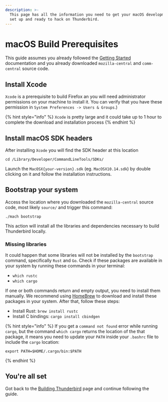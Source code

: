 ```yaml
---
description: >-
  This page has all the information you need to get your macOS development environment
  set up and ready to hack on Thunderbird.
---
```


# macOS Build Prerequisites

This guide assumes you already followed the [Getting Started](../untitled.md) documentation and you already downloaded `mozilla-central` and `comm-central` source code.

## Install Xcode

`Xcode` is a prerequisite to build Firefox an you will need administrator permissions on your machine to install it.  You can verify that you have these permission in `System Preferences -> Users & Groups`.)

{% hint style="info" %}
`Xcode` is pretty large and it could take up to 1 hour to complete the download and installation process
{% endhint %}

## Install macOS SDK headers

After installing `Xcode` you will find the SDK header at this location

```text
cd /Library/Developer/CommandLineTools/SDKs/
```

Launch the `MacOSX{your-version}.sdk` (eg. `MacOSX10.14.sdk`) by double clicking on it and follow the installation instructions.

## Bootstrap your system

Access the location where you downloaded the `mozilla-central` source code, most likely `source/` and trigger this command:

```text
./mach bootstrap
```

This action will install all the libraries and dependencies necessary to build Thunderbird locally.

### Missing libraries

It could happen that some libraries will not be installed by the `bootstrap` command, specifically `Rust` and `Go`. Check if these packages are available in your system by running these commands in your terminal:

* `which rustc`
* `which cargo`

If one or both commands return and empty output, you need to install them manually. We recommend using [HomeBrew](https://brew.sh/) to download and install these packages in your system. After that, follow these steps:

* Install Rust: `brew install rustc`
* Install C bindings: `cargo install cbindgen`

{% hint style="info" %}
If you get a `command not found` error while running `cargo`, but the command `which cargo` returns the location of the that package, it means you need to update your `PATH` inside your `.bashrc` file to include the `cargo` location:

```text
export PATH=$HOME/.cargo/bin:$PATH
```
{% endhint %}

## You're all set

Got back to the [Building Thunderbird](README.md) page and continue following the guide.